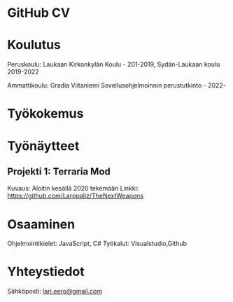 
# GitHub CV

# Koulutus
Peruskoulu: Laukaan Kirkonkylän Koulu - 201-2019, Sydän-Laukaan koulu 2019-2022

Ammattikoulu: Gradia Viitaniemi Sovellusohjelmoinnin perustutkinto - 2022-

# Työkokemus

# Työnäytteet
## Projekti 1: Terraria Mod
Kuvaus: Aloitin kesällä 2020 tekemään 
Linkki: https://github.com/Larppaliz/TheNextWeapons

# Osaaminen
Ohjelmointikielet: JavaScript, C#
Työkalut: Visualstudio,Github

# Yhteystiedot
Sähköposti: lari.eero@gmail.com
